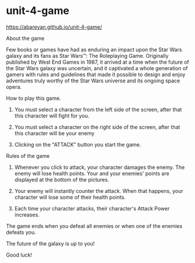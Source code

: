 # unit-4-game

https://abareyan.github.io/unit-4-game/

About the game

Few books or games have had as enduring an impact upon the Star Wars galaxy and its fans as Star Wars™: The Roleplaying Game. Originally published by West End Games in 1987, it arrived at a time when the future of the Star Wars galaxy was uncertain, and it captivated a whole generation of gamers with rules and guidelines that made it possible to design and enjoy adventures truly worthy of the Star Wars universe and its ongoing space opera.

How to play this game.

1. You must select a character from the left side of the screen, after that this character will fight for you. 

2. You must select a character on the right side of the screen, after that this character will be your enemy

3. Clicking on the "ATTACK" button you start the game.

Rules of the game

1. Whenever you click to attack, your character damages the enemy. The enemy will lose health points. Your and your enemies' points are displayed at the bottom of the pictures.

2. Your enemy will instantly counter the attack. When that happens, your character will lose some of their health points. 

3. Each time your character attacks, their character's Attack Power increases.

The game ends when you defeat all enemies or when one of the enemies defeats you.

The future of the galaxy is up to you!

Good luck!

